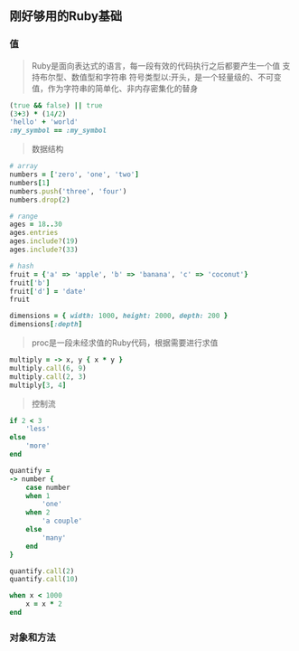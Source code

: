 ## 刚好够用的Ruby基础

### 值

> Ruby是面向表达式的语言，每一段有效的代码执行之后都要产生一个值
> 支持布尔型、数值型和字符串
> 符号类型以:开头，是一个轻量级的、不可变值，作为字符串的简单化、非内存密集化的替身

```ruby
(true && false) || true
(3+3) * (14/2)
'hello' + 'world'
:my_symbol == :my_symbol
```

> 数据结构

```ruby
# array
numbers = ['zero', 'one', 'two']
numbers[1]
numbers.push('three', 'four')
numbers.drop(2)

# range
ages = 18..30
ages.entries
ages.include?(19)
ages.include?(33)

# hash
fruit = {'a' => 'apple', 'b' => 'banana', 'c' => 'coconut'}
fruit['b']
fruit['d'] = 'date'
fruit

dimensions = { width: 1000, height: 2000, depth: 200 }
dimensions[:depth]
```
> proc是一段未经求值的Ruby代码，根据需要进行求值
```ruby
multiply = -> x, y { x * y }
multiply.call(6, 9)
multiply.call(2, 3)
multiply[3, 4]
```
> 控制流
```ruby
if 2 < 3 
    'less'
else
    'more'
end

quantify = 
-> number {
    case number
    when 1
        'one'
    when 2
        'a couple'
    else
        'many'
    end
}

quantify.call(2)
quantify.call(10)

when x < 1000
    x = x * 2
end
```

### 对象和方法


